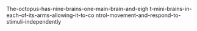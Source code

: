 The-octopus-has-nine-brains-one-main-brain-and-eigh t-mini-brains-in-each-of-its-arms-allowing-it-to-co ntrol-movement-and-respond-to-stimuli-independently
